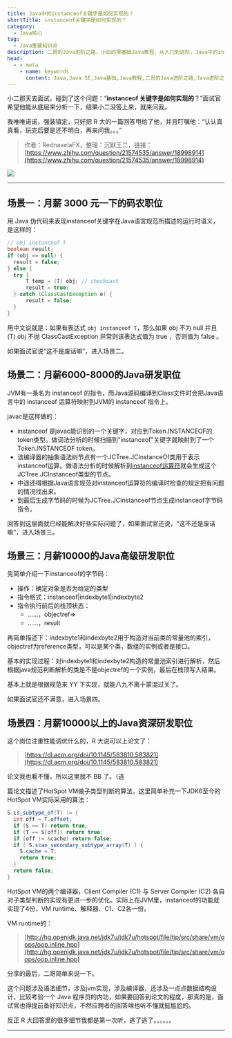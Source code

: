 ```yaml
---
title: Java中的instanceof关键字是如何实现的？
shortTitle: instanceof关键字是如何实现的？
category:
  - Java核心
tag:
  - Java重要知识点
description: 二哥的Java进阶之路，小白的零基础Java教程，从入门到进阶，Java中的instanceof关键字是如何实现的？
head:
  - - meta
    - name: keywords
      content: Java,Java SE,Java基础,Java教程,二哥的Java进阶之路,Java进阶之路,Java入门,教程,java,instanceof
---
```



小二那天去面试，碰到了这个问题：“**instanceof 关键字是如何实现的**？”面试官希望他能从底层来分析一下，结果小二没答上来，就来问我。

我唯唯诺诺，强装镇定，只好把 R 大的一篇回答甩给了他，并且叮嘱他：“认认真真看，玩完后要是还不明白，再来问我。。。”

>作者：RednaxelaFX，整理：沉默王二，链接：[https://www.zhihu.com/question/21574535/answer/18998914](https://www.zhihu.com/question/21574535/answer/18998914)

![](https://cdn.tobebetterjavaer.com/tobebetterjavaer/images/basic-extra-meal/instanceof-jvm-b676fee6-bfd4-4ae9-9c7b-e488e345f775.gif)

--------

## 场景一：月薪 3000 元一下的码农职位

用 Java 伪代码来表现instanceof关键字在Java语言规范所描述的运行时语义，是这样的：

```java
// obj instanceof T
boolean result;
if (obj == null) {
  result = false;
} else {
  try {
      T temp = (T) obj; // checkcast
      result = true;
  } catch (ClassCastException e) {
      result = false;
  }
}
```

用中文说就是：如果有表达式 `obj instanceof T`，那么如果 obj 不为 null 并且 (T) obj 不抛 ClassCastException 异常则该表达式值为 true ，否则值为 false 。

如果面试官说“这不是废话嘛”，进入场景二。

## 场景二：月薪6000-8000的Java研发职位

JVM有一条名为 instanceof 的指令，而Java源码编译到Class文件时会把Java语言中的 instanceof 运算符映射到JVM的 instanceof 指令上。

javac是这样做的：

- instanceof 是javac能识别的一个关键字，对应到Token.INSTANCEOF的token类型。做词法分析的时候扫描到"instanceof"关键字就映射到了一个Token.INSTANCEOF token。
- 该编译器的抽象语法树节点有一个JCTree.JCInstanceOf类用于表示instanceof运算。做语法分析的时候解析到[instanceof运算符](https://javabetter.cn/basic-extra-meal/instanceof.html)就会生成这个JCTree.JCInstanceof类型的节点。
- 中途还得根据Java语言规范对instanceof运算符的编译时检查的规定把有问题的情况找出来。
- 到最后生成字节码的时候为JCTree.JCInstanceof节点生成instanceof字节码指令。

回答到这层面就已经能解决好些实际问题了，如果面试官还说，“这不还是废话嘛”，进入场景三。

## 场景三：月薪10000的Java高级研发职位

先简单介绍一下instanceof的字节码：

- 操作：确定对象是否为给定的类型
- 指令格式：instanceof|indexbyte1|indexbyte2
- 指令执行前后的栈顶状态：
  - ……，objectref=>
  - ……，result

再简单描述下：indexbyte1和indexbyte2用于构造对当前类的常量池的索引，objectref为reference类型，可以是某个类，数组的实例或者是接口。

基本的实现过程：对indexbyte1和indexbyte2构造的常量池索引进行解析，然后根据java规范判断解析的类是不是objectref的一个实例，最后在栈顶写入结果。

基本上就是根据规范来 YY 下实现，就能八九不离十蒙混过关了。

如果面试官还不满意，进入场景四。

## 场景四：月薪10000以上的Java资深研发职位

这个岗位注重性能调优什么的，R 大说可以上论文了：

>[https://dl.acm.org/doi/10.1145/583810.583821](https://dl.acm.org/doi/10.1145/583810.583821)

论文我也看不懂，所以这里就不 BB 了。（逃

篇论文描述了HotSpot VM做子类型判断的算法，这里简单补充一下JDK6至今的HotSpot VM实际采用的算法：

```java
S.is_subtype_of(T) := {
  int off = T.offset;
  if (S == T) return true;
  if (T == S[off]) return true;
  if (off != &cache) return false;
  if ( S.scan_secondary_subtype_array(T) ) {
    S.cache = T;
    return true;
  }
  return false;
}
```

HotSpot VM的两个编译器，Client Compiler (C1) 与 Server Compiler (C2) 各自对子类型判断的实现有更进一步的优化。实际上在JVM里，instanceof的功能就实现了4份，VM runtime、解释器、C1、C2各一份。

VM runtime的：

>[http://hg.openjdk.java.net/jdk7u/jdk7u/hotspot/file/tip/src/share/vm/oops/oop.inline.hpp](http://hg.openjdk.java.net/jdk7u/jdk7u/hotspot/file/tip/src/share/vm/oops/oop.inline.hpp)

分享的最后，二哥简单来说一下。

这个问题涉及语法细节，涉及jvm实现，涉及编译器，还涉及一点点数据结构设计，比较考验一个 Java 程序员的内功，如果要回答到论文的程度，那真的是，面试官也得提前备好知识点，不然应聘者的回答啥也听不懂就挺尴尬的。

反正 R 大回答里的很多细节我都是第一次听，逃了逃了。。。。。。

----




